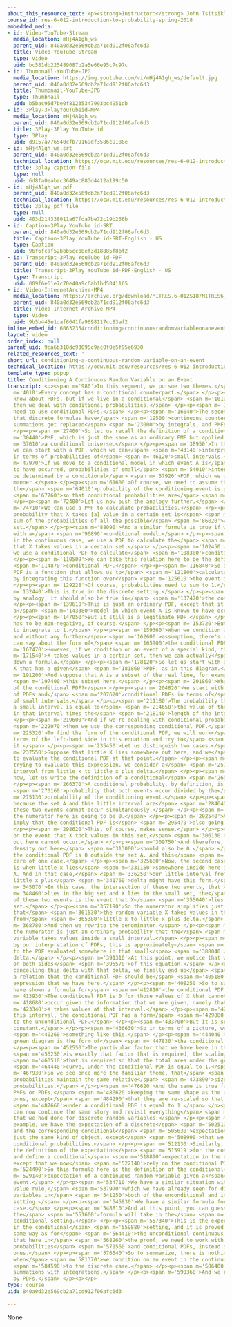 ```yaml
---
about_this_resource_text: <p><strong>Instructor:</strong> John Tsitsiklis</p>
course_id: res-6-012-introduction-to-probability-spring-2018
embedded_media:
- id: Video-YouTube-Stream
  media_location: mHj4A1gh_ws
  parent_uid: 840a0d32e569cb2a71cd912f06afc6d3
  title: Video-YouTube-Stream
  type: Video
  uid: bc581db225489087b2a5e66e95c7c97c
- id: Thumbnail-YouTube-JPG
  media_location: https://img.youtube.com/vi/mHj4A1gh_ws/default.jpg
  parent_uid: 840a0d32e569cb2a71cd912f06afc6d3
  title: Thumbnail-YouTube-JPG
  type: Thumbnail
  uid: b5bac95d7be0f81235347993bc4951db
- id: 3Play-3PlayYouTubeid-MP4
  media_location: mHj4A1gh_ws
  parent_uid: 840a0d32e569cb2a71cd912f06afc6d3
  title: 3Play-3Play YouTube id
  type: 3Play
  uid: d9157a776540cfb79169df3586c9188e
- id: mHj4A1gh_ws.srt
  parent_uid: 840a0d32e569cb2a71cd912f06afc6d3
  technical_location: https://ocw.mit.edu/resources/res-6-012-introduction-to-probability-spring-2018/part-i-the-fundamentals/conditioning-a-continuous-random-variable-on-an-event/mHj4A1gh_ws.srt
  title: 3play caption file
  type: null
  uid: 6d8fa0eabac3649ac883d4412a199c50
- id: mHj4A1gh_ws.pdf
  parent_uid: 840a0d32e569cb2a71cd912f06afc6d3
  technical_location: https://ocw.mit.edu/resources/res-6-012-introduction-to-probability-spring-2018/part-i-the-fundamentals/conditioning-a-continuous-random-variable-on-an-event/mHj4A1gh_ws.pdf
  title: 3play pdf file
  type: null
  uid: 403d214338011a67fda7be72c19b266b
- id: Caption-3Play YouTube id-SRT
  parent_uid: 840a0d32e569cb2a71cd912f06afc6d3
  title: Caption-3Play YouTube id-SRT-English - US
  type: Caption
  uid: 96f6fcaf52bbb5ccb8ef3d18885f8bf2
- id: Transcript-3Play YouTube id-PDF
  parent_uid: 840a0d32e569cb2a71cd912f06afc6d3
  title: Transcript-3Play YouTube id-PDF-English - US
  type: Transcript
  uid: 009f6e61e7c70e40a9c6ab1bd5041165
- id: Video-InternetArchive-MP4
  media_location: https://archive.org/download/MITRES.6-012S18/MITRES6_012S18_L09-02_300k.mp4
  parent_uid: 840a0d32e569cb2a71cd912f06afc6d3
  title: Video-Internet Archive-MP4
  type: Video
  uid: 9b5b445e1daf6641fa9698117cc83af2
inline_embed_id: 60632354conditioningacontinuousrandomvariableonanevent74604397
layout: video
order_index: null
parent_uid: 9ca6b310dc93095c9ac0f0e5f95e6930
related_resources_text: ''
short_url: conditioning-a-continuous-random-variable-on-an-event
technical_location: https://ocw.mit.edu/resources/res-6-012-introduction-to-probability-spring-2018/part-i-the-fundamentals/conditioning-a-continuous-random-variable-on-an-event
template_type: popup
title: Conditioning A Continuous Random Variable on an Event
transcript: <p><span m='980'>In this segment, we pursue two themes.</span> </p><p><span
  m='4010'>Every concept has a conditional counterpart.</span> </p><p><span m='7220'>We
  know about PDFs, but if we live in a conditional</span> <span m='10100'>universe,
  then we deal with conditional probabilities.</span> </p><p><span m='13420'>And we
  need to use conditional PDFs.</span> </p><p><span m='16640'>The second theme is
  that discrete formulas have</span> <span m='19500'>continuous counterparts in which
  summations get replaced</span> <span m='23000'>by integrals, and PMFs by PDFs.</span>
  </p><p><span m='27400'>So let us recall the definition of a conditional</span> <span
  m='30440'>PMF, which is just the same as an ordinary PMF but applied to</span> <span
  m='37010'>a conditional universe.</span> </p><p><span m='38950'>In the same spirit,
  we can start with a PDF, which we can</span> <span m='43140'>interpret, for example,
  in terms of probabilities of</span> <span m='46120'>small intervals.</span> </p><p><span
  m='47970'>If we move to a conditional model in which event A is</span> <span m='51290'>known
  to have occurred, probabilities of small</span> <span m='54010'>intervals will then
  be determined by a conditional</span> <span m='57920'>PDF, which we denote in this
  manner.</span> </p><p><span m='61600'>Of course, we need to assume throughout that
  the</span> <span m='64010'>probability of the conditioning event is positive</span>
  <span m='67760'>so that conditional probabilities are</span> <span m='70460'>well-defined.</span>
  </p><p><span m='72400'>Let us now push the analogy further.</span> </p><p><span
  m='74710'>We can use a PMF to calculate probabilities.</span> </p><p><span m='78060'>The
  probability that X takes [a] value in a certain set is</span> <span m='82320'>the
  sum of the probabilities of all the possible</span> <span m='86020'>values in that
  set.</span> </p><p><span m='88090'>And a similar formula is true if we're dealing
  with a</span> <span m='90890'>conditional model.</span> </p><p><span m='92550'>Now,
  in the continuous case, we use a PDF to calculate the</span> <span m='98120'>probability
  that X takes values in a certain set.</span> </p><p><span m='102450'>And by analogy,
  we use a conditional PDF to calculate</span> <span m='108300'>conditional probabilities.</span>
  </p><p><span m='110509'>We can take this relation here to be the definition of a</span>
  <span m='114870'>conditional PDF.</span> </p><p><span m='116840'>So a conditional
  PDF is a function that allows us to</span> <span m='121800'>calculate probabilities
  by integrating this function over</span> <span m='125610'>the event or set of interest.</span>
  </p><p><span m='129228'>Of course, probabilities need to sum to 1.</span> </p><p><span
  m='132440'>This is true in the discrete setting.</span> </p><p><span m='134810'>And
  by analogy, it should also be true in</span> <span m='137470'>the continuous setting.</span>
  </p><p><span m='139610'>This is just an ordinary PDF, except that it applies to
  a</span> <span m='143380'>model in which event A is known to have occurred.</span>
  </p><p><span m='147050'>But it still is a legitimate PDF.</span> </p><p><span m='150430'>It
  has to be non-negative, of course.</span> </p><p><span m='153720'>But also, it needs
  to integrate to 1.</span> </p><p><span m='159360'>When we condition on an event
  and without any further</span> <span m='162600'>assumption, there's not much we
  can say about the form of</span> <span m='165900'>the conditional PDF.</span> </p><p><span
  m='167470'>However, if we condition on an event of a special kind, that</span> <span
  m='171540'>X takes values in a certain set, then we can actually</span> <span m='176100'>write
  down a formula.</span> </p><p><span m='178120'>So let us start with a random variable
  X that has a given</span> <span m='181860'>PDF, as in this diagram.</span> </p><p><span
  m='191200'>And suppose that A is a subset of the real line, for example,</span>
  <span m='197400'>this subset here.</span> </p><p><span m='201860'>What is the form
  of the conditional PDF?</span> </p><p><span m='204820'>We start with the interpretation
  of PDFs and</span> <span m='207620'>conditional PDFs in terms of</span> <span m='209200'>probabilities
  of small intervals.</span> </p><p><span m='211180'>The probability that X lies in
  a small interval is equal to</span> <span m='214650'>the value of the PDF somewhere
  in that interval times the</span> <span m='218140'>length of the interval.</span>
  </p><p><span m='219600'>And if we're dealing with conditional probabilities,</span>
  <span m='222070'>then we use the corresponding conditional PDF.</span> </p><p><span
  m='225320'>To find the form of the conditional PDF, we will work</span> <span m='229200'>in
  terms of the left-hand side in this equation and try to</span> <span m='233720'>rewrite
  it.</span> </p><p><span m='235450'>Let us distinguish two cases.</span> </p><p><span
  m='237550'>Suppose that little X lies somewhere out here, and we</span> <span m='243780'>want
  to evaluate the conditional PDF at that point.</span> </p><p><span m='247160'>So
  trying to evaluate this expression, we consider a</span> <span m='251580'>small
  interval from little x to little x plus delta.</span> </p><p><span m='259850'>And
  now, let us write the definition of a conditional</span> <span m='265020'>probability.</span>
  </p><p><span m='266370'>A conditional probability, by definition, is equal to the</span>
  <span m='270160'>probability that both events occur divided by the</span> <span
  m='275130'>probability of the conditioning event.</span> </p><p><span m='281040'>Now,
  because the set A and this little interval are</span> <span m='284640'>disjoint,
  these two events cannot occur simultaneously.</span> </p><p><span m='289420'>So
  the numerator here is going to be 0.</span> </p><p><span m='292540'>And this will
  imply that the conditional PDF is</span> <span m='295470'>also going to be 0.</span>
  </p><p><span m='298620'>This, of course, makes sense.</span> </p><p><span m='300470'>Conditioned
  on the event that X took values in this set,</span> <span m='306130'>values of X
  out here cannot occur.</span> </p><p><span m='309750'>And therefore, the conditional
  density out here</span> <span m='313000'>should also be 0.</span> </p><p><span m='314830'>So
  the conditional PDF is 0 outside the set A. And this</span> <span m='321980'>takes
  care of one case.</span> </p><p><span m='325680'>Now, the second case to consider
  is when little x lies</span> <span m='331150'>somewhere inside here inside the set
  A. And in that case,</span> <span m='336250'>our little interval from little x to
  little x plus</span> <span m='341760'>delta might have this form.</span> </p><p><span
  m='345070'>In this case, the intersection of these two events, that X</span> <span
  m='348460'>lies in the big set and X lies in the small set, the</span> <span m='351870'>intersection
  of these two events is the event that X</span> <span m='355040'>lies in the small
  set.</span> </p><p><span m='357190'>So the numerator simplifies just to the probability
  that</span> <span m='361530'>the random variable X takes values in the interval
  from</span> <span m='365380'>little x to little x plus delta.</span> </p><p><span
  m='368780'>And then we rewrite the denominator.</span> </p><p><span m='372480'>Now,
  the numerator is just an ordinary probability that the</span> <span m='376110'>random
  variable takes values inside a small interval.</span> </p><p><span m='379870'>And
  by our interpretation of PDFs, this is approximately</span> <span m='384830'>equal
  to the PDF evaluated somewhere in that small</span> <span m='388040'>interval times
  delta.</span> </p><p><span m='391310'>At this point, we notice that we have deltas
  on both sides</span> <span m='395570'>of this equation.</span> </p><p><span m='396860'>By
  cancelling this delta with that delta, we finally end up</span> <span m='401240'>with
  a relation that the conditional PDF should be</span> <span m='405180'>equal to this
  expression that we have here.</span> </p><p><span m='408250'>So to summarize, we
  have shown a formula for</span> <span m='412810'>the conditional PDF.</span> </p><p><span
  m='413930'>The conditional PDF is 0 for those values of X that cannot</span> <span
  m='418680'>occur given the information that we are given, namely that</span> <span
  m='423340'>X takes values at that interval.</span> </p><p><span m='425410'>But inside
  this interval, the conditional PDF has a form</span> <span m='429880'>which is proportional
  to the unconditional PDF.</span> </p><p><span m='433700'>But it is scaled by a certain
  constant.</span> </p><p><span m='436630'>So in terms of a picture, we might have</span>
  <span m='440260'>something like this.</span> </p><p><span m='444040'>And so this
  green diagram is the form of</span> <span m='447830'>the conditional PDF.</span>
  </p><p><span m='452550'>The particular factor that we have here in the denominator</span>
  <span m='456250'>is exactly that factor that is required, the scaling factor</span>
  <span m='460510'>that is required so that the total area under the green</span>
  <span m='464440'>curve, under the conditional PDF is equal to 1.</span> </p><p><span
  m='467930'>So we see once more the familiar theme, that</span> <span m='470610'>conditional
  probabilities maintain the same relative</span> <span m='473890'>sizes as the unconditional
  probabilities.</span> </p><p><span m='476620'>And the same is true for conditional
  PMFs or PDFs,</span> <span m='480620'>keeping the same shape as the unconditional
  ones, except</span> <span m='484290'>that they are re-scaled so that the total probability</span>
  <span m='487660'>under a conditional PDF is equal to 1.</span> </p><p><span m='492340'>We
  can now continue the same story and revisit everything</span> <span m='495870'>else
  that we had done for discrete random variables.</span> </p><p><span m='499360'>For
  example, we have the expectation of a discrete</span> <span m='502510'>random variable
  and the corresponding conditional</span> <span m='505630'>expectation, which is
  just the same kind of object, except</span> <span m='508990'>that we now rely on
  conditional probabilities.</span> </p><p><span m='512130'>Similarly, we can take
  the definition of the expectation</span> <span m='515919'>for the continuous case
  and define a conditional</span> <span m='518890'>expectation in the same manner,
  except that we now</span> <span m='522140'>rely on the conditional PDF.</span> </p><p><span
  m='524490'>So this formula here is the definition of the conditional</span> <span
  m='529140'>expectation of a continuous random variable given a</span> <span m='532240'>particular
  event.</span> </p><p><span m='534710'>We have a similar situation with the expected
  value rule,</span> <span m='537970'>which we have already seen for discrete random
  variables in</span> <span m='541250'>both of the unconditional and in the conditional
  setting.</span> </p><p><span m='545930'>We have a similar formula for the continuous
  case.</span> </p><p><span m='548810'>And at this point, you can guess the form that
  the</span> <span m='551600'>formula will take in the</span> <span m='552960'>continuous
  conditional setting.</span> </p><p><span m='557340'>This is the expected value rule
  in the conditional</span> <span m='559880'>setting, and it is proved exactly the
  same way as for</span> <span m='564410'>the unconditional continuous setting, except
  that here in</span> <span m='568260'>the proof, we need to work with conditional
  probabilities</span> <span m='571560'>and conditional PDFs, instead of the unconditional
  ones.</span> </p><p><span m='576540'>So to summarize, there is nothing really different
  when</span> <span m='581370'>we condition on an event in the continuous case compared</span>
  <span m='584590'>to the discrete case.</span> </p><p><span m='586400'>We just replace
  summations with integrations.</span> </p><p><span m='590360'>And we replace PMFs
  by PDFs.</span> </p><p></p>
type: course
uid: 840a0d32e569cb2a71cd912f06afc6d3

---
```

None